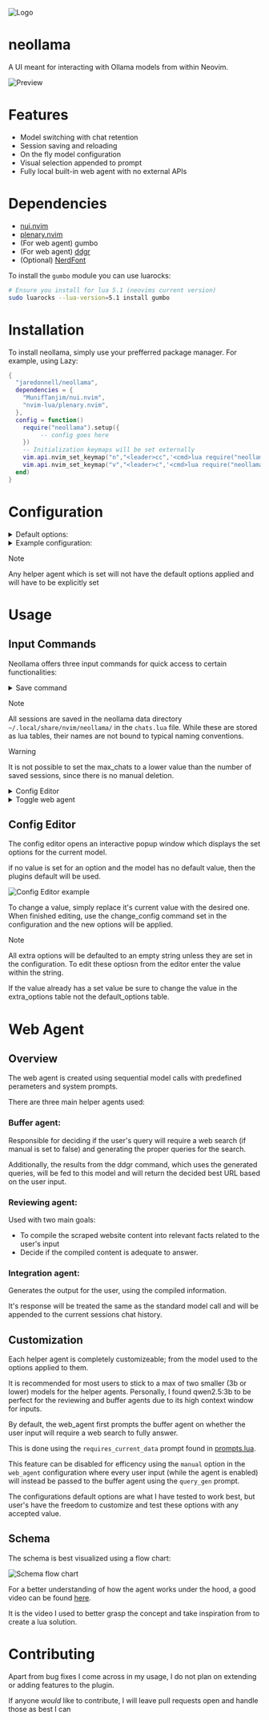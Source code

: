  ![Logo](https://private-user-images.githubusercontent.com/150468425/380327037-6dbbb68d-6ed4-4f2e-b234-4116b278d528.png?jwt=eyJhbGciOiJIUzI1NiIsInR5cCI6IkpXVCJ9.eyJpc3MiOiJnaXRodWIuY29tIiwiYXVkIjoicmF3LmdpdGh1YnVzZXJjb250ZW50LmNvbSIsImtleSI6ImtleTUiLCJleHAiOjE3Mjk4OTEwODgsIm5iZiI6MTcyOTg5MDc4OCwicGF0aCI6Ii8xNTA0Njg0MjUvMzgwMzI3MDM3LTZkYmJiNjhkLTZlZDQtNGYyZS1iMjM0LTQxMTZiMjc4ZDUyOC5wbmc_WC1BbXotQWxnb3JpdGhtPUFXUzQtSE1BQy1TSEEyNTYmWC1BbXotQ3JlZGVudGlhbD1BS0lBVkNPRFlMU0E1M1BRSzRaQSUyRjIwMjQxMDI1JTJGdXMtZWFzdC0xJTJGczMlMkZhd3M0X3JlcXVlc3QmWC1BbXotRGF0ZT0yMDI0MTAyNVQyMTEzMDhaJlgtQW16LUV4cGlyZXM9MzAwJlgtQW16LVNpZ25hdHVyZT1jY2U5YzQ3MGU0M2ZjZGM1MjYwZmMzZjgxYTI2NDc3OTI3MzJhOTdiYWMyNDQ4OTQ3MmNjNDM3MWRlNjU0MzYwJlgtQW16LVNpZ25lZEhlYWRlcnM9aG9zdCJ9.aNpZVSanqQuc1_8HKcZpkcCb_j349ZPHxc_3WeFa2EA)

# neollama
A UI meant for interacting with Ollama models from within Neovim.

![Preview](https://private-user-images.githubusercontent.com/150468425/380326956-93fd2a0a-9fba-4286-a8cd-164eb290e991.jpg?jwt=eyJhbGciOiJIUzI1NiIsInR5cCI6IkpXVCJ9.eyJpc3MiOiJnaXRodWIuY29tIiwiYXVkIjoicmF3LmdpdGh1YnVzZXJjb250ZW50LmNvbSIsImtleSI6ImtleTUiLCJleHAiOjE3Mjk4OTEwODgsIm5iZiI6MTcyOTg5MDc4OCwicGF0aCI6Ii8xNTA0Njg0MjUvMzgwMzI2OTU2LTkzZmQyYTBhLTlmYmEtNDI4Ni1hOGNkLTE2NGViMjkwZTk5MS5qcGc_WC1BbXotQWxnb3JpdGhtPUFXUzQtSE1BQy1TSEEyNTYmWC1BbXotQ3JlZGVudGlhbD1BS0lBVkNPRFlMU0E1M1BRSzRaQSUyRjIwMjQxMDI1JTJGdXMtZWFzdC0xJTJGczMlMkZhd3M0X3JlcXVlc3QmWC1BbXotRGF0ZT0yMDI0MTAyNVQyMTEzMDhaJlgtQW16LUV4cGlyZXM9MzAwJlgtQW16LVNpZ25hdHVyZT1hNmJhNGRlMWYwNGY3NmE4ZWI4OTZlOGFlMzg1MDc0OWNlYmE0YzQwOGM3YTg1NmRkMDZiNDVhYjBlODJkM2ZlJlgtQW16LVNpZ25lZEhlYWRlcnM9aG9zdCJ9.RY4k1UpniefhZ6fMr0CgzNQ3ebegfaEWn1seDQHjykc)

# Features
- Model switching with chat retention
- Session saving and reloading
- On the fly model configuration
- Visual selection appended to prompt
- Fully local built-in web agent with no external APIs

# Dependencies
- [nui.nvim](https://github.com/MunifTanjim/nui.nvim)
- [plenary.nvim](https://github.com/nvim-lua/plenary.nvim)
- (For web agent) gumbo
- (For web agent) [ddgr](https://github.com/jarun/ddgr)
- (Optional) [NerdFont](https://www.nerdfonts.com/)

To install the `gumbo` module you can use luarocks:
```bash
# Ensure you install for lua 5.1 (neovims current version)
sudo luarocks --lua-version=5.1 install gumbo
```

# Installation
To install neollama, simply use your prefferred package manager. For example, using Lazy:
```lua
{
  "jaredonnell/neollama",
  dependencies = {
    "MunifTanjim/nui.nvim",
    "nvim-lua/plenary.nvim",
  },
  config = function()
    require("neollama").setup({
         -- config goes here
    })
    -- Initialization keymaps will be set externally
    vim.api.nvim_set_keymap("n","<leader>cc",'<cmd>lua require("neollama").initialize()<CR>',{ noremap = true, silent = true })
    vim.api.nvim_set_keymap("v","<leader>c",'<cmd>lua require("neollama").initialize()<CR>',{ noremap = true, silent = true })
  end)
}
```

# Configuration

<details>
  <summary>Default options:</summary>

  ```lua
  {
    autoscroll = true,
    hide_cursor = true, -- Decides if cursor will be hidden in menu windows
    max_chats = 10, -- Maximum number of persistent sessions
    hide_pasted_text = true, -- Appended visual selection will be hidden from chat window if set to true
    local_port = "http://localhost:11434/api", -- Endpoint must include /api not just the port
    params = {
      model = "llama3.1", -- Must be changed If llama3.1 is not available
      stream = false,
      default_options = { -- If a default setting is not explicitly set the models default will be used instead
        mirostat = 0,
        mirostat_eta = 0.1,
        mirostat_tau = 5.0,
        num_ctx = 2048,
        repeat_last_n = 64,
        repeat_penalty = 1.1,
        temperature = 0.8,
        seed = 0,
        tfs_z = 1.0,
        num_predict = 128,
        top_k = 40,
        top_p = 40,
      },
      extra_opts = {
        -- Visit https://github.com/ollama/ollama/blob/main/docs/api.md for example values
        num_keep = "",
        typical_p = "",
        presence_penalty = "",
        frequency_penalty = "",
        penalize_newline = "",
        numa = "",
        num_batch = "",
        num_gpu = "",
      },
    },
    web_agent = { -- See `Web Agent` section for more details
      enabled = true, -- Default option for new sessions
      manual = false,
      include_sources = true, -- Append sources or queries to chat response
      include_queries = true,
      spinner_hl = { link = "Comment" },
      user_agent = -- User-Agent header to simulate browser
      "Mozilla/5.0 (X11; Linux x86_64) AppleWebKit/537.36 (KHTML, like Gecko) Chrome/96.0.4664.110 Safari/537.36",
      timeout = 15,
      content_limit = 4000, -- Word count limit for scraped content
      retry_count = 3, -- Attempts to retry a single URL before continuing
      agent_models = { -- Customize the helper agents
        use_current = true, -- If true then the below config will be ignored
        buffer_agent = { model = "llama3.2" },
        reviewing_agent = {
          model = "llama3.2",
          options = {
            num_ctx = 4096,
            temperature = 0.2,
            top_p = 0.1,
          },
        },
        integration_agent = {
          model = "llama3.1",
          options = {
            num_ctx = 4096,
          },
        },
      },
    },
    layout = {
      border = {
        default = "rounded", -- single|double|rounded|solid
      },
      size = {
        width = "70%", -- Size and position can be percent string or integer
        height = "80%",
      },
      position = "50%",
      hl = {
        title = { link = "Comment" },
        default_border = { link = "FloatBorder" },
      },
      popup = {
        hl = {
          user_header = { link = "Keyword" },
          model_header = { link = "Function" },
          virtual_text = { link = "Conditional" },
        },
        virtual_text = { "╒", "│", "╘" }, -- The text which encapsulates the model response
      },
      input = {
        icon = ">",
        hl = { link = "Comment"}, -- Controls the highlight given to the user input in the main chat window
      },
      model_picker = {
        icon = "",
        hl = { link = "Keyword" },
      },
      session_picker = {
        default_icon = "󰄰 ",
        current_icon = "󰄴 ",
        current_hl = { link = "Keyword" },
        default_hl = { link = "Comment" },
      },
    },
    keymaps = {
      -- These keymaps will only be applied when within neollama session and will be reverted when the session is hidden or closed
      toggle_layout = "<leader>ct",
      window_next = "}",
      window_prev = "{",
      change_config = "<leader>cs",
    },
  }
  ```
</details>

<details>
  <summary>Example configuration:</summary>
  
  ```lua
  {
    params = {
      model = "llama3.1:latest",
      stream = true,
    },
    web_agent = {
      agent_models = {
        use_current = false,
        buffer_agent = { model = "qwen2.5:3b" },
        reviewing_agent = { model = "qwen2.5:3b", options = { num_ctx = 4096 } },
        -- You can set any agent to use the current model using this global
        -- Any options applied to an agent using this global will not be applied to the sessions current model
        integration_agent = { model = _G.NeollamaModel, options = { temperature = 0.5 } }
      },
    },
    layout = {
      border = {
        default = "double",
      },
      input = {
        hl = { fg = "#C9C7CD", bold = true, italic = true },
      },
    },
  }
  ```
</details>

> [!NOTE]
> 
> Any helper agent which is set will not have the default options applied and will have to be explicitly set

# Usage

## Input Commands
Neollama offers three input commands for quick access to certain functionalities:

<details>
  <summary>Save command</summary>
  
  Using `/s` from the input window you are able to save the current session. 
  
  Saving the session saves all aspects of the current session including the current model with set parameters and the current chat history. 

  If ypu attempt to save a chat and the `max_xhats` limit has been reached, you'll be prompted to overwrite an existing session which will then be lost.

</details>

> [!NOTE]
>
> All sessions are saved in the neollama data directory `~/.local/share/nvim/neollama/` in the `chats.lua` file. While these are stored as lua tables, their names are not bound to typical naming conventions.

> [!WARNING]
> 
> It is not possible to set the max_chats to a lower value than the number of saved sessions, since there is no manual deletion.

<details>
  <summary>Config Editor</summary>

  
  The `/c` command allows you to enter the config editor for on-the-fly tuning of model parameters. 

  See [Config Editor](#config-editor) section for more details.
  
</details>

<details>
  <summary>Toggle web agent</summary>

  The `/w` command toggles the web_agent. The current status of the web agent is denoted by the symbol next to the model name in the main chat window.
  
</details>

## Config Editor
The config editor opens an interactive popup window which displays the set options for the current model. 

if no value is set for an option and the model has no default value, then the plugins default will be used. 

![Config Editor example](https://private-user-images.githubusercontent.com/150468425/380326981-fa1f9194-01b2-46c7-8ed7-d384da0e4904.jpg?jwt=eyJhbGciOiJIUzI1NiIsInR5cCI6IkpXVCJ9.eyJpc3MiOiJnaXRodWIuY29tIiwiYXVkIjoicmF3LmdpdGh1YnVzZXJjb250ZW50LmNvbSIsImtleSI6ImtleTUiLCJleHAiOjE3Mjk4OTEwODgsIm5iZiI6MTcyOTg5MDc4OCwicGF0aCI6Ii8xNTA0Njg0MjUvMzgwMzI2OTgxLWZhMWY5MTk0LTAxYjItNDZjNy04ZWQ3LWQzODRkYTBlNDkwNC5qcGc_WC1BbXotQWxnb3JpdGhtPUFXUzQtSE1BQy1TSEEyNTYmWC1BbXotQ3JlZGVudGlhbD1BS0lBVkNPRFlMU0E1M1BRSzRaQSUyRjIwMjQxMDI1JTJGdXMtZWFzdC0xJTJGczMlMkZhd3M0X3JlcXVlc3QmWC1BbXotRGF0ZT0yMDI0MTAyNVQyMTEzMDhaJlgtQW16LUV4cGlyZXM9MzAwJlgtQW16LVNpZ25hdHVyZT0xZmY0MTM0ZDQ2NDUxOTA1ZmIwYmJjMGI0NDljYjUwYWYyNTYxYmZhOGM0ZTJlZjRiYWM1ZmFiZTI1ZmMwNjY5JlgtQW16LVNpZ25lZEhlYWRlcnM9aG9zdCJ9.tR4kXyDp-ZyTgicFM1Sjczgggej7zJm_B9XCFGlsOvk)

To change a value, simply replace it's current value with the desired one. When finished editing, use the change_config command set in the configuration and the new options will be applied.

> [!NOTE]
>
> All extra options will be defaulted to an empty string unless they are set in the configuration. To edit these optiosn from the editor enter the value within the string.
>
> If the value already has a set value be sure to change the value in the extra_options table not the default_options table.

# Web Agent

## Overview
The web agent is created using sequential model calls with predefined perameters and system prompts. 

There are three main helper agents used:

### Buffer agent:

Responsible for deciding if the user's query will require a web search (if manual is set to false) and generating the proper queries for the search. 

Additionally, the results from the ddgr command, which uses the generated queries, will be fed to this model and will return the decided best URL based on the user input.

### Reviewing agent:

Used with two main goals:
  - To compile the scraped website content into relevant facts related to the user's input
  - Decide if the compiled content is adequate to answer. 

### Integration agent:

Generates the output for the user, using the compiled information. 

It's response will be treated the same as the standard model call and will be appended to the current sessions chat history.

## Customization
Each helper agent is completely customizeable; from the model used to the options applied to them.

It is recommended for most users to stick to a max of two smaller (3b or lower) models for the helper agents. Personally, I found qwen2.5:3b to be perfect for the reviewing and buffer agents due to its high context window for inputs.

By default, the web_agent first prompts the buffer agent on whether the user input will require a web search to fully answer.

This is done using the `requires_current_data` prompt found in [prompts.lua](/lua/neollama/web_agent/prompts.lua). 

This feature can be disabled for efficency using the `manual` option in the `web_agent` configuration where every user input (while the agent is enabled) will instead be passed to the buffer agent using the `query_gen` prompt.

The configurations default options are what I have tested to work best, but user's have the freedom to customize and test these options with any accepted value.

## Schema
The schema is best visualized using a flow chart:

![Schema flow chart](https://private-user-images.githubusercontent.com/150468425/380327042-3d14470e-551d-430a-b473-8de6fdc19b1d.png?jwt=eyJhbGciOiJIUzI1NiIsInR5cCI6IkpXVCJ9.eyJpc3MiOiJnaXRodWIuY29tIiwiYXVkIjoicmF3LmdpdGh1YnVzZXJjb250ZW50LmNvbSIsImtleSI6ImtleTUiLCJleHAiOjE3Mjk4OTEwODgsIm5iZiI6MTcyOTg5MDc4OCwicGF0aCI6Ii8xNTA0Njg0MjUvMzgwMzI3MDQyLTNkMTQ0NzBlLTU1MWQtNDMwYS1iNDczLThkZTZmZGMxOWIxZC5wbmc_WC1BbXotQWxnb3JpdGhtPUFXUzQtSE1BQy1TSEEyNTYmWC1BbXotQ3JlZGVudGlhbD1BS0lBVkNPRFlMU0E1M1BRSzRaQSUyRjIwMjQxMDI1JTJGdXMtZWFzdC0xJTJGczMlMkZhd3M0X3JlcXVlc3QmWC1BbXotRGF0ZT0yMDI0MTAyNVQyMTEzMDhaJlgtQW16LUV4cGlyZXM9MzAwJlgtQW16LVNpZ25hdHVyZT0zMWQ0N2YwOGZjN2YxMmRhNGFmOGJjMzQ0YzRhMWM3ZjQ0OTYzNDRhOTA3MGNkOTI4YjA0ODFiYjEwYmU1OTkwJlgtQW16LVNpZ25lZEhlYWRlcnM9aG9zdCJ9.ZNduJNX_JR03Lw_eC09CvMczjW-PuveBjaMLeX_T0-Y)

For a better understanding of how the agent works under the hood, a good video can be found [here](https://www.youtube.com/watch?v=ZE6t9trCRnw).

It is the video I used to better grasp the concept and take inspiration from to create a lua solution.

# Contributing
Apart from bug fixes I come across in my usage, I do not plan on extending or adding features to the plugin.

If anyone *would* like to contribute, I will leave pull requests open and handle those as best I can
